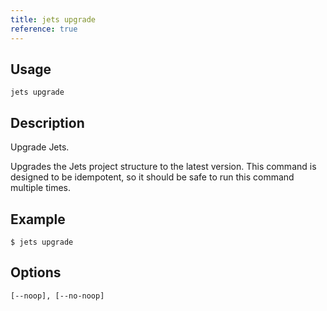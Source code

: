 ```yaml
---
title: jets upgrade
reference: true
---
```


## Usage

    jets upgrade

## Description

Upgrade Jets.

Upgrades the Jets project structure to the latest version. This command is designed to be idempotent, so it should be safe to run this command multiple times.

## Example

    $ jets upgrade

## Options

```
[--noop], [--no-noop]  
```


